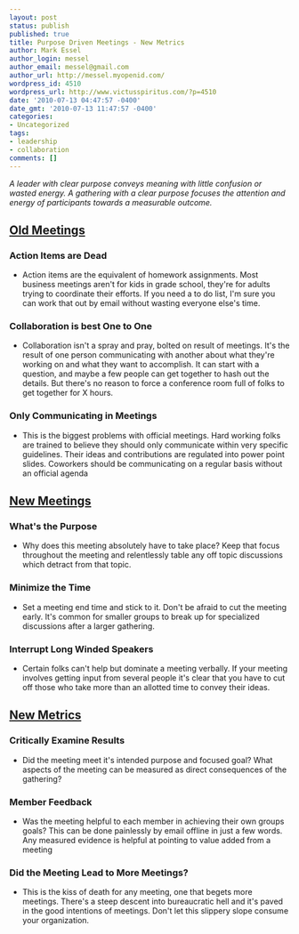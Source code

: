 ```yaml
---
layout: post
status: publish
published: true
title: Purpose Driven Meetings - New Metrics
author: Mark Essel
author_login: messel
author_email: messel@gmail.com
author_url: http://messel.myopenid.com/
wordpress_id: 4510
wordpress_url: http://www.victusspiritus.com/?p=4510
date: '2010-07-13 04:47:57 -0400'
date_gmt: '2010-07-13 11:47:57 -0400'
categories:
- Uncategorized
tags:
- leadership
- collaboration
comments: []
---
```

<p><em>A leader with clear purpose conveys meaning with little confusion or wasted energy. A gathering with a clear purpose focuses the attention and energy of participants towards a measurable outcome.</em></p>
<h2><span style="text-decoration: underline;">Old Meetings</span></h2>
<h3>Action Items are Dead</h3>
<ul>
<li>Action items are the equivalent of homework assignments. Most business meetings aren't for kids in grade school, they're for adults trying to coordinate their efforts. If you need a to do list, I'm sure you can work that out by email without wasting everyone else's time.</li>
</ul>
<h3>Collaboration is best One to One</h3>
<ul>
<li>Collaboration isn't a spray and pray, bolted on result of meetings. It's the result of one person communicating with another about what they're working on and what they want to accomplish. It can start with a question, and maybe a few people can get together to hash out the details. But there's no reason to force a conference room full of folks to get together for X hours.</li>
</ul>
<h3>Only Communicating in Meetings</h3>
<ul>
<li>This is the biggest problems with official meetings. Hard working folks are trained to believe they should only communicate within very specific guidelines. Their ideas and contributions are regulated into power point slides. Coworkers should be communicating on a regular basis without an official agenda</li>
</ul>
<h2><span style="text-decoration: underline;">New Meetings</span></h2>
<h3>What's the Purpose</h3>
<ul>
<li>Why does this meeting absolutely have to take place? Keep that focus throughout the meeting and relentlessly table any off topic discussions which detract from that topic.</li>
</ul>
<h3>Minimize the Time</h3>
<ul>
<li>Set a meeting end time and stick to it. Don't be afraid to cut the meeting early. It's common for smaller groups to break up for specialized discussions after a larger gathering.</li>
</ul>
<h3>Interrupt Long Winded Speakers</h3>
<ul>
<li>Certain folks can't help but dominate a meeting verbally. If your meeting involves getting input from several people it's clear that you have to cut off those who take more than an allotted time to convey their ideas.</li>
</ul>
<h2><span style="text-decoration: underline;">New Metrics</span></h2>
<h3>Critically Examine Results</h3>
<ul>
<li>Did the meeting meet it's intended purpose and focused goal? What aspects of the meeting can be measured as direct consequences of the gathering?</li>
</ul>
<h3>Member Feedback</h3>
<ul>
<li>Was the meeting helpful to each member in achieving their own groups goals? This can be done painlessly by email offline in just a few words. Any measured evidence is helpful at pointing to value added from a meeting</li>
</ul>
<h3>Did the Meeting Lead to More Meetings?</h3>
<ul>
<li>This is the kiss of death for any meeting, one that begets more meetings. There's a steep descent into bureaucratic hell and it's paved in the good intentions of meetings. Don't let this slippery slope consume your organization.</li>
</ul>
